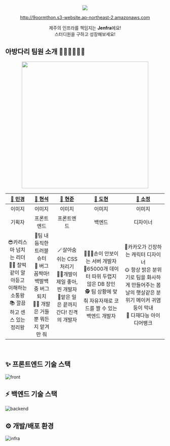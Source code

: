 <div align=center><img src="https://user-images.githubusercontent.com/56211193/202861953-357a598b-689c-4cc8-b7ab-c8298a5eb935.png">
  
http://9oormthon.s3-website.ap-northeast-2.amazonaws.com
  
  제주의 인프라를 책임지는 <strong>Jenfra</strong>에요!<br/>스터디원을 구하고 성장해보세요! 
</div>

## 아방다리 팀원 소개 👩🏻‍💻🧑🏻‍💻

<div align=center>
<img src="https://user-images.githubusercontent.com/56211193/202860895-b972c28c-65c5-4e57-aeba-600839c84848.jpg" height="400"/>

  
|                                              [🍊 민경](https://github.com/mkchoi-pm)                                               |                                              [🍊 현석](https://github.com/chucoding)                                               |                                               [🍊 현준](https://github.com/JadeHyun)                                                |                                               [🍊 도현](https://github.com/DHAPARK)                                               |                                          [🍊 소정](https://github.com/thesojungkim)                                           |
| :-------------------------------------------------------------------------------------------------------------------------------------: | :-------------------------------------------------------------------------------------------------------------------------------: | :-------------------------------------------------------------------------------------------------------------------------------: | :-------------------------------------------------------------------------------------------------------------------------------: | :------------------------------------------------------------------------------------------------------------------------: |
|이미지|이미지|이미지|이미지|이미지|
|기획자|프론트엔드|프론트엔드|백엔드|디자이너|
|😎카리스마 넘치는 리더<br/>🙋‍♀️ 찰떡같이 알아듣고 이해하는 소통왕<br/>📚 깔끔하고 센스 있는 정리왕<br />|🔫팀 내 듬직한 트러블 슈터<br/>🎯 버그 꼼짝마! 백발백중 버그 퇴치<br/>👩‍💻 개발은 거들 뿐 뭐든지 맡겨만 줘 |🪄살아숨쉬는 CSS 처리기<br/>👩‍💻개발이 제일 좋아, 찐 개발자<br/>🚗맡은 일은 끝까지 간다! 진격의 개발자|🏃🏻‍♂️손이 안보이는 서버 개발자<br/> 🎢65000개 데이터 따위 두렵지 않은 DB 장인<br/> 🕵️‍ 팀 상황에 맞춰 자유자재로 코드를 짤 수 있는 백엔드 개발자|🍒카카오가 긴장하는 캐릭터 디자이너<br/>🌞 항상 밝은 분위기로 팀을 화사하게 만들어주는 봄날의 햇살같은 분위기 메이커 귀염둥이 막내<br/>🧠 다재다능 아이디어뱅크|

<br>
</div>

## ✨ 프론트엔드 기술 스택 
![front](https://user-images.githubusercontent.com/56211193/202865016-24570b83-3c19-41a8-ab8f-81bd93df096b.png)

## ⚡️ 백엔드 기술 스택 
![backend](https://user-images.githubusercontent.com/56211193/202865022-be625db1-1528-4e45-9d49-2b5586828a0e.png)

## ⚙️ 개발/배포 환경
![infra](https://user-images.githubusercontent.com/56211193/202866075-46b3e8b7-4e40-4552-a826-72b791117308.png)
